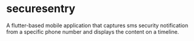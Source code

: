 # securesentry

A flutter-based mobile application that captures sms security notification from a specific phone number and displays the content on a timeline.
